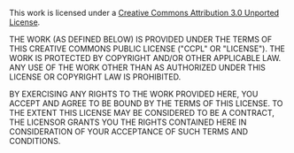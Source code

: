 This work is licensed under a 
[Creative Commons Attribution 3.0 Unported License](https://creativecommons.org/licenses/by/3.0/deed.en_US).

THE WORK (AS DEFINED BELOW) IS PROVIDED UNDER THE TERMS OF THIS CREATIVE COMMONS PUBLIC LICENSE ("CCPL" OR "LICENSE"). 
THE WORK IS PROTECTED BY COPYRIGHT AND/OR OTHER APPLICABLE LAW. ANY USE OF THE WORK OTHER THAN AS AUTHORIZED UNDER THIS 
LICENSE OR COPYRIGHT LAW IS PROHIBITED.

BY EXERCISING ANY RIGHTS TO THE WORK PROVIDED HERE, YOU ACCEPT AND AGREE TO BE BOUND BY THE TERMS OF THIS LICENSE. TO 
THE EXTENT THIS LICENSE MAY BE CONSIDERED TO BE A CONTRACT, THE LICENSOR GRANTS YOU THE RIGHTS CONTAINED HERE IN 
CONSIDERATION OF YOUR ACCEPTANCE OF SUCH TERMS AND CONDITIONS.
